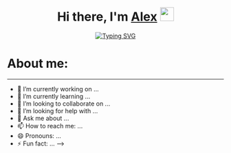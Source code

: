 <h1 align="center">Hi there, I'm <a href="https://antalkon.ru/" target="_blank">Alex</a> 
<img src="https://github.com/blackcater/blackcater/raw/main/images/Hi.gif" height="32"/></h1>
<p style="text-align: center;"><a href="https://git.io/typing-svg"><img src="https://readme-typing-svg.herokuapp.com?font=Fira+Code&amp;pause=1000&amp;random=false&amp;width=435&amp;lines=I+am+a+computer+science+student+from+Russia" alt="Typing SVG" /></a></p>
<h1 style="text-align: left;"><strong>About me:</strong></h1>
<hr />


- 🔭 I’m currently working on ...
- 🌱 I’m currently learning ...
- 👯 I’m looking to collaborate on ...
- 🤔 I’m looking for help with ...
- 💬 Ask me about ...
- 📫 How to reach me: ...
- 😄 Pronouns: ...
- ⚡ Fun fact: ...
-->
